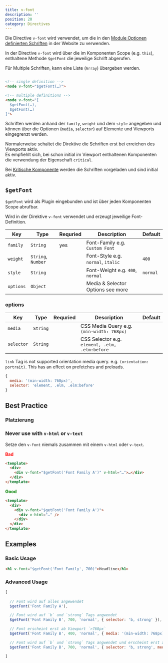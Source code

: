 ```yaml
---
title: v-font
description: ''
position: 20
category: Directives
---
```



Die Directive `v-font` wird verwendet, um die in den [Module Optionen definierten Schriften](/options#fonts) in der Website zu verwenden.

In der Directive `v-font` wird über die im Komponenten Scope (e.g. `this`), enthaltene Methode `$getFont` die jeweilige Schrift abgerufen.

 Für Multiple Schriften, kann eine Liste (`Array`) übergeben werden.

```html

<!-- single definition -->
<node v-font="$getFont(…)">

<!-- multiple definitions -->
<node v-font="[
  $getFont(…),
  $getFont(…)
]">
```

Schriften werden anhand der `family`, `weight` und dem `style` angegeben und können über die Optionen (`media`, `selector`) auf Elemente und Viewports eingegrenzt werden.

Normalerweise schaltet die Direktive die Schriften erst bei erreichen des Viewports aktiv.  
Es empfiehlt sich, bei schon initial im Viewport enthaltenen Komponenten die verwendung der Eigenschaft `critical`.

Bei [Kritische Komponente](/usage#kritische-komponente) werden die Schriften vorgeladen und sind initial aktiv.
## `$getFont`

`$getFont` wird als Plugin eingebunden und ist über jeden Komponenten Scope abrufbar. 

Wird in der Direktive `v-font` verwendet und erzeugt jeweilige Font-Definition.

| Key       | Type               | Requried | Description                                                                   | Default  |
| --------- | ------------------ | -------- | ----------------------------------------------------------------------------- | -------- |
| `family`  | `String`           | yes      | Font-Family e.g. `Custom Font`                                                |          |
| `weight`  | `String`, `Number` |          | Font-Style e.g. `normal`, `italic`                                            | `400`    |
| `style`   | `String`           |          | Font-Weight e.g. `400`, `normal`                                              | `normal` |
| `options` | `Object`           |          | Media & Selector Options <nuxt-link to="/v-font#options">see more</nuxt-link> |          |


### options

| Key        | Type     | Requried | Description                                    | Default |
| ---------- | -------- | -------- | ---------------------------------------------- | ------- |
| `media`    | `String` |          | CSS Media Query e.g. `(min-width: 768px)`      |         |
| `selector` | `String` |          | CSS Selector e.g. `element, .elm, .elm:before` |         |


<alert type="danger">
<code>link</code> Tag is not supported orientation media query. e.g. <code>(orientation: portrait)</code>.
This has an effect on prefetches and preloads.
</alert>

```js
{
  media: '(min-width: 768px)',
  selector: 'element, .elm, .elm:before'
}
```

## Best Practice

### Platzierung
### Never use with `v-html` or `v-text`

Setze den `v-font` niemals zusammen mit einem `v-html` oder `v-text`.

**<span style="color: red;">Bad</span>**
```html
<template>
  <div>
    <div v-font="$getFont('Font Family A')" v-html="…">…</div>
  </div>
</template>
```

**<span style="color: green;">Good</span>**
```html
<template>
  <div>
    <div v-font="$getFont('Font Family A')">
      <div v-html="…" />
    </div>
  </div>
</template>
```

## Examples

### Basic Usage

```html
<h1 v-font="$getFont('Font Family', 700)">Headline</h1>
```
### Advanced Usage

```js
[
  
  // Font wird auf alles angewendet
  $getFont('Font Family A'),

  // Font wird auf `b` und `strong` Tags angwendet
  $getFont('Font Family B', 700, 'normal', { selector: 'b, strong' }),

  // Font erscheint erst ab Viewport `>768px`
  $getFont('Font Family B', 400, 'normal', { media: '(min-width: 768px)' }),

  // Font wird auf `b` und `strong` Tags angwendet und erscheint erst ab Viewport `>768px`
  $getFont('Font Family B', 700, 'normal', { selector: 'b, strong', media: '(min-width: 768px)' })

]
```
